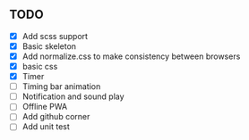 ## TODO

- [x] Add scss support
- [x] Basic skeleton
- [x] Add normalize.css to make consistency between browsers
- [x] basic css
- [x] Timer
- [ ] Timing bar animation
- [ ] Notification and sound play
- [ ] Offline PWA
- [ ] Add github corner
- [ ] Add unit test